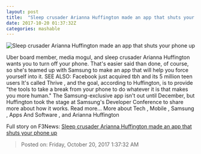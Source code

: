 ```yaml
---
layout: post
title:  "Sleep crusader Arianna Huffington made an app that shuts your phone up"
date: 2017-10-20 01:37:32Z
categories: mashable
---
```


![Sleep crusader Arianna Huffington made an app that shuts your phone up](https://i.amz.mshcdn.com/yJqWfW7jv8LqPVKCdyY2CUcXqzg=/1200x630/2017%2F10%2F20%2F8f%2F569666cbbeaf443687cac7dca0323ef9.7e981.jpg)

Uber board member, media mogul, and sleep crusader Arianna Huffington wants you to turn off your phone. That's easier said than done, of course, so she's teamed up with Samsung to make an app that will help you force yourself into it. SEE ALSO: Facebook just acquired tbh and its 5 million teen users It's called Thrive , and the goal, according to Huffington, is to provide "the tools to take a break from your phone to do whatever it is that makes you more human." The Samsung-exclusive app isn't out until December, but Huffington took the stage at Samsung's Developer Conference to share more about how it works. Read more... More about Tech , Mobile , Samsung , Apps And Software , and Arianna Huffington


Full story on F3News: [Sleep crusader Arianna Huffington made an app that shuts your phone up](http://www.f3nws.com/n/pNDqBF)

> Posted on: Friday, October 20, 2017 1:37:32 AM
